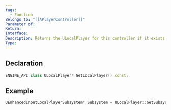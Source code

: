```yaml
---
tags:
  - Function
Belongs to: "[[APlayerController]]"
Parameter of: 
Return: 
Interface: 
Description: Returns the ULocalPlayer for this controller if it exists, or null otherwise
Type:
---
```



## Declaration

```cpp
ENGINE_API class ULocalPlayer* GetLocalPlayer() const;
```

## Example

```cpp
UEnhancedInputLocalPlayerSubsystem* Subsystem = ULocalPlayer::GetSubsystem<UEnhancedInputLocalPlayerSubsystem>(GetLocalPlayer());
```